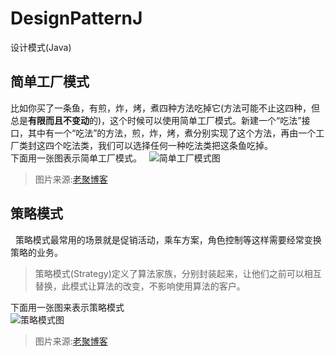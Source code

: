 # DesignPatternJ
设计模式(Java)

## 简单工厂模式
   比如你买了一条鱼，有煎，炸，烤，煮四种方法吃掉它(方法可能不止这四种，但总是**有限而且不变动**的)，这个时候可以使用简单工厂模式。新建一个“吃法”接口，其中有一个“吃法”的方法，煎，炸，烤，煮分别实现了这个方法，再由一个工厂类封这四个吃法类，我们可以选择任何一种吃法类把这条鱼吃掉。   
   下面用一张图表示简单工厂模式。
   ![简单工厂模式图][1]    
   > 图片来源:[老聚博客][2]   
## 策略模式
   策略模式最常用的场景就是促销活动，乘车方案，角色控制等这样需要经常变换策略的业务。 
   
   > 策略模式(Strategy)定义了算法家族，分别封装起来，让他们之前可以相互替换，此模式让算法的改变，不影响使用算法的客户。
   
   下面用一张图来表示策略模式   
   ![策略模式图][3]   
   > 图片来源:[老聚博客][2]

[1]: http://pic002.cnblogs.com/images/2012/155937/2012070214562479.png "简单工厂模式图"
[2]: http://www.cnblogs.com/wangjq/
[3]: http://pic002.cnblogs.com/images/2012/155937/2012070310013466.png "策略模式图"
  


